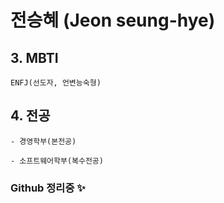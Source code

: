 # 전승혜 (Jeon seung-hye)

## 3. MBTI

    ENFJ(선도자, 언변능숙형)

## 4. 전공

    - 경영학부(본전공)

    - 소프트웨어학부(복수전공)

### Github  정리중 ✨
